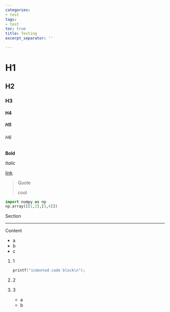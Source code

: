```yaml
---
categories:
- test
tags:
- test
toc: true
title: Testing
excerpt_separator: ''

---
```

# H1

## H2

### H3

#### H4

##### H5

###### H6

**Bold**

_Italic_

[link](http://www.example.com "a link")

> Quote
>
> cool

```python
import numpy as np    
np.array([[1,2],[3,4]])
```

Section

***

Content

* a
* b
* c

1. 1

   ```c
   printf("indented code block\n");
   ```
2. 2
3. 3
   * a
   * b